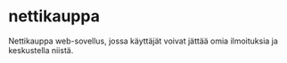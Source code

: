 # nettikauppa
Nettikauppa web-sovellus, jossa käyttäjät voivat jättää omia ilmoituksia ja keskustella niistä.
